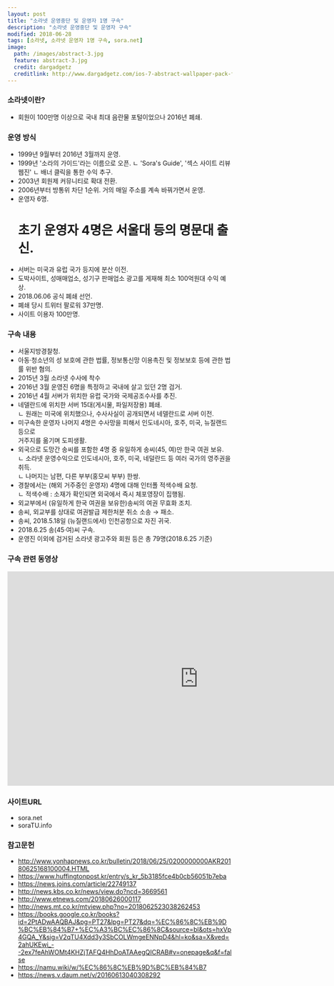 ```yaml
---
layout: post
title: "소라넷 운영중단 및 운영자 1명 구속"
description: "소라넷 운영중단 및 운영자 구속"
modified: 2018-06-28
tags: [소라넷, 소라넷 운영자 1명 구속, sora.net]
image:
  path: /images/abstract-3.jpg
  feature: abstract-3.jpg
  credit: dargadgetz
  creditlink: http://www.dargadgetz.com/ios-7-abstract-wallpaper-pack-for-iphone-5-and-ipod-touch-retina/
---
```

### 소라넷이란?
  - 회원이 100만명 이상으로 국내 최대 음란물 포털이었으나 2016년 폐쇄.    

### 운영 방식
  - 1999년 9월부터 2016년 3월까지 운영.  
  - 1999년 '소라의 가이드'라는 이름으로 오픈.
    ㄴ 'Sora's Guide', '섹스 사이트 리뷰 웹진'
    ㄴ 배너 클릭을 통한 수익 추구.    
  - 2003년 회원제 커뮤니티로 확대 전환.  
  - 2006년부터 방통위 차단 1순위. 거의 매일 주소를 계속 바꿔가면서 운영.   
  - 운영자 6명.    
    # 초기 운영자 4명은 서울대 등의 명문대 출신.  
  - 서버는 미국과 유럽 국가 등지에 분산 이전.   
  - 도박사이트, 성매매업소, 성기구 판매업소 광고를 게재해 최소 100억원대 수익 예상.  
  - 2018.06.06 공식 폐쇄 선언.  
  - 폐쇄 당시 트위터 팔로워 37만명.  
  - 사이트 이용자 100만명.  


### 구속 내용
  - 서울지방경찰청.  
  - 아동·청소년의 성 보호에 관한 법률, 정보통신망 이용촉진 및 정보보호 등에 관한 법률 위반 혐의.  
  - 2015년 3월 소라넷 수사에 착수
  - 2016년 3월 운영진 6명을 특정하고 국내에 살고 있던 2명 검거.  
  - 2016년 4월 서버가 위치한 유럽 국가와 국제공조수사를 추진.  
  - 네델란드에 위치한 서버 15대(게시물, 파일저장용) 폐쇄.   
    ㄴ 원래는 미국에 위치했으나, 수사사실이 공개되면서 네델란드로 서버 이전.   
  - 미구속한 운영자 나머지 4명은 수사망을 피해서 인도네시아, 호주, 미국, 뉴질랜드 등으로   
    거주지를 옮기며 도피생활.    
  - 외국으로 도망간 송씨를 포함한 4명 중 유일하게 송씨(45, 여)만 한국 여권 보유.   
     ㄴ 소라넷 운영수익으로 인도네시아, 호주, 미국, 네덜란드 등 여러 국가의 영주권을 취득.   
     ㄴ 나머지는 남편, 다른 부부(홍모씨 부부) 한쌍.   
  - 경찰에서는 (해외 거주중인 운영자) 4명에 대해 인터폴 적색수배 요청.  
    ㄴ 적색수배 : 소재가 확인되면 외국에서 즉시 체포영장이 집행됨.   
  - 외교부에서 (유일하게 한국 여권을 보유한)송씨의 여권 무효화 조치.   
  - 송씨, 외교부를 상대로 여권발급 제한처분 취소 소송 → 패소.  
  - 송씨, 2018.5.18일 (뉴질랜드에서) 인천공항으로 자진 귀국.  
  - 2018.6.25 송(45·여)씨 구속.
  - 운영진 이외에 검거된 소라넷 광고주와 회원 등은 총 79명(2018.6.25 기준)

### 구속 관련 동영상
<iframe width="854" height="480" src="https://www.youtube.com/embed/H2vwQIe_Vak" frameborder="0" allow="accelerometer; autoplay; encrypted-media; gyroscope; picture-in-picture" allowfullscreen></iframe>

### 사이트URL
  - sora.net  
  - soraTU.info  


### 참고문헌
  - http://www.yonhapnews.co.kr/bulletin/2018/06/25/0200000000AKR20180625168100004.HTML
  - https://www.huffingtonpost.kr/entry/s_kr_5b3185fce4b0cb56051b7eba
  - https://news.joins.com/article/22749137
  - http://news.kbs.co.kr/news/view.do?ncd=3669561
  - http://www.etnews.com/20180626000117
  - http://news.mt.co.kr/mtview.php?no=2018062523038262453
  - https://books.google.co.kr/books?id=2PtADwAAQBAJ&pg=PT27&lpg=PT27&dq=%EC%86%8C%EB%9D%BC%EB%84%B7+%EC%A3%BC%EC%86%8C&source=bl&ots=hxVp4GQA_Y&sig=V2qTU4Xdd3y3SbCOLWmgeENNpD4&hl=ko&sa=X&ved=2ahUKEwi_--2ex7feAhWOMt4KHZjTAFQ4HhDoATAAegQICRAB#v=onepage&q&f=false
  - https://namu.wiki/w/%EC%86%8C%EB%9D%BC%EB%84%B7
  - https://news.v.daum.net/v/20160613040308292
